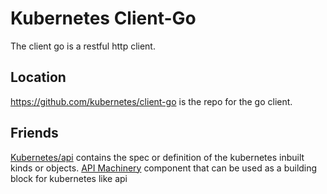 # Kubernetes Client-Go

The client go is a restful http client.

## Location
https://github.com/kubernetes/client-go is the repo for the go client.

## Friends
[Kubernetes/api](https://github.com/kubernetes/api/tree/release-1.24) contains the spec or definition of the kubernetes inbuilt kinds or objects.
[API Machinery](https://github.com/kubernetes/apimachinery/tree/release-1.24) component that can be used as a building block for kubernetes like api
